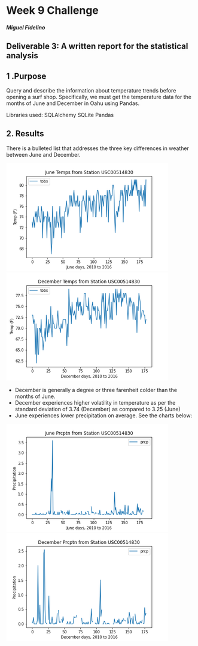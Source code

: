 # Week 9 Challenge
##### Miguel Fidelino

## Deliverable 3: A written report for the statistical analysis 

## 1 .Purpose

Query and describe the information about temperature trends before opening a surf shop. Specifically, we must get the temperature data for the months of June and December in Oahu using Pandas.

Libraries used:
SQLAlchemy
SQLite
Pandas

## 2. Results

There is a bulleted list that addresses the three key differences in weather between June and December.

![alt text](jun_temps.png "June Temperatures") ![alt text](dec_temps.png "December Temperatures")

- December is generally a degree or three farenheit colder than the months of June.
- December experiences higher volatility in temperature as per the standard deviation of 3.74 (December) as compared to 3.25 (June)
- June experiences lower precipitation on average. See the charts below:

![alt text](jun_prcptn.png "June Precipitation") ![alt text](dec_prcptn.png "December Precipitation")
